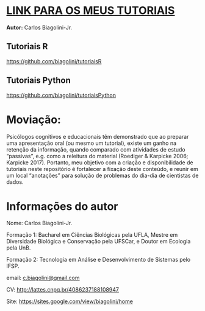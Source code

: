 # <u>LINK PARA OS MEUS TUTORIAIS</u>

**Autor:** Carlos Biagolini-Jr.

## Tutoriais R

https://github.com/biagolini/tutoriaisR

## Tutoriais Python

https://github.com/biagolini/tutoriaisPython

# Moviação:

Psicólogos cognitivos e educacionais têm demonstrado que ao preparar uma apresentação oral (ou mesmo um tutorial), existe um ganho na retenção da informação, quando comparado com atividades de estudo “passivas”, e.g. como a releitura do material (Roediger & Karpicke 2006; Karpicke 2017). Portanto, meu objetivo com a criação e disponibilidade de tutoriais neste repositório é fortalecer a fixação deste conteúdo, e reunir em um local “anotações” para solução de problemas do dia-dia de cientistas de dados.

# Informações do autor

Nome: Carlos Biagolini-Jr.

Formação 1: Bacharel em Ciências Biológicas pela UFLA, Mestre em Diversidade Biológica e Conservação pela UFSCar, e Doutor em Ecologia pela UnB.

Formação 2: Tecnologia em Análise e Desenvolvimento de Sistemas pelo IFSP.

email: c.biagolini@gmail.com

CV: http://lattes.cnpq.br/4086237188108947

Site: https://sites.google.com/view/biagolini/home

